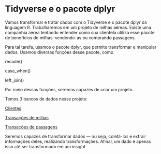 # Tidyverse e o pacote dplyr

Vamos transformar e tratar dados com o Tidyverse e o pacote dplyr da linguagem R. Trabalharemos em um projeto de milhas aéreas. Existe uma companhia aérea tentando entender como sua clientela utiliza esse pacote de benefícios de milhas: vendendo-as ou comprando passagens.

Para tal tarefa, usamos o pacote dplyr, que permite transformar e manipular dados. Usamos diversas funções desse pacote, como:

recode()

case_when()

left_join()

Por meio dessas funções, seremos capazes de criar um projeto.

Temos 3 bancos de dados nesse projeto:

[Clientes](https://github.com/mths-andrade/dplyr/blob/b0d38956186520584782aaae7238a9000a66e2ad/clientes.csv)

[Transações de milhas](https://github.com/mths-andrade/dplyr/blob/b0d38956186520584782aaae7238a9000a66e2ad/transacoes_milhas.csv)

[Transações de passagens](https://github.com/mths-andrade/dplyr/blob/b0d38956186520584782aaae7238a9000a66e2ad/transacoes_passagens.csv)

Seremos capazes de transformar dados — ou seja, coletá-los e extrair informações deles, realizando transformações. Afinal, um dado é apenas isso até ser transformado em um insight.
